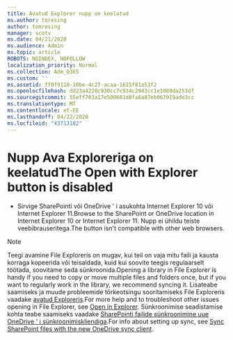 ```yaml
---
title: Avatud Explorer nupp on keelatud
ms.author: toresing
author: tomresing
manager: scotv
ms.date: 04/21/2020
ms.audience: Admin
ms.topic: article
ROBOTS: NOINDEX, NOFOLLOW
localization_priority: Normal
ms.collection: Adm_O365
ms.custom: ''
ms.assetid: ff0f9110-10be-4c27-acaa-1615f81a53f2
ms.openlocfilehash: dd23a4228c930cc7c934c2943cc1e1080da253df
ms.sourcegitcommit: 55eff703a17e500681d8fa6a87eb067019ade3cc
ms.translationtype: MT
ms.contentlocale: et-EE
ms.lasthandoff: 04/22/2020
ms.locfileid: "43713102"
---
```

# <a name="the-open-with-explorer-button-is-disabled"></a><span data-ttu-id="422a5-102">Nupp Ava Exploreriga on keelatud</span><span class="sxs-lookup"><span data-stu-id="422a5-102">The Open with Explorer button is disabled</span></span>

- <span data-ttu-id="422a5-103">Sirvige SharePointi või OneDrive ' i asukohta Internet Explorer 10 või Internet Explorer 11.</span><span class="sxs-lookup"><span data-stu-id="422a5-103">Browse to the SharePoint or OneDrive location in Internet Explorer 10 or Internet Explorer 11.</span></span> <span data-ttu-id="422a5-104">Nupp ei ühildu teiste veebibrauseritega.</span><span class="sxs-lookup"><span data-stu-id="422a5-104">The button isn't compatible with other web browsers.</span></span>
    
> [!NOTE]
> <span data-ttu-id="422a5-105">Teegi avamine File Exploreris on mugav, kui teil on vaja mitu faili ja kausta korraga kopeerida või teisaldada, kuid kui soovite teegis regulaarselt töötada, soovitame seda sünkroonida.</span><span class="sxs-lookup"><span data-stu-id="422a5-105">Opening a library in File Explorer is handy if you need to copy or move multiple files and folders once, but if you want to regularly work in the library, we recommend syncing it.</span></span> <span data-ttu-id="422a5-106">Lisateabe saamiseks ja muude probleemide tõrkeotsingu sooritamiseks File Exploreris vaadake [avatud Exploreris](https://go.microsoft.com/fwlink/?linkid=871665).</span><span class="sxs-lookup"><span data-stu-id="422a5-106">For more help and to troubleshoot other issues opening in File Explorer, see [Open in Explorer](https://go.microsoft.com/fwlink/?linkid=871665).</span></span> <span data-ttu-id="422a5-107">Sünkroonimise seadistamise kohta teabe saamiseks vaadake [SharePointi failide sünkroonimine uue OneDrive ' i sünkroonimiskliendiga](https://go.microsoft.com/fwlink/?linkid=871666).</span><span class="sxs-lookup"><span data-stu-id="422a5-107">For info about setting up sync, see [Sync SharePoint files with the new OneDrive sync client](https://go.microsoft.com/fwlink/?linkid=871666).</span></span> 
  

